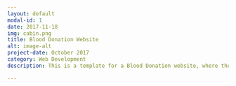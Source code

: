 ```yaml
---
layout: default
modal-id: 1
date: 2017-11-18
img: cabin.png
title: Blood Donation Website
alt: image-alt
project-date: October 2017
category: Web Development
description: This is a template for a Blood Donation website, where the goal is establishing a link between donors and hospitals.<br> Check it out here <a href="https://api.clout62.hasura-app.io/">Blood donation website!</a>. 

---
```

